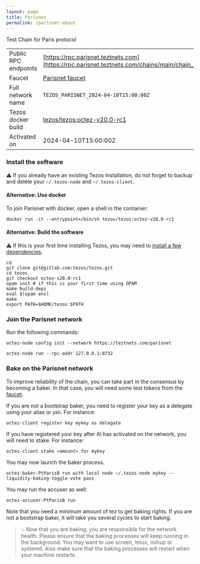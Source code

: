 ```yaml
---
layout: page
title: Parisnet
permalink: /parisnet-about
---
```


Test Chain for Paris protocol

| | |
|-------|---------------------|
| Public RPC endpoints | [https://rpc.parisnet.teztnets.com](https://rpc.parisnet.teztnets.com/chains/main/chain_id)<br/> |
| Faucet | [Parisnet faucet](https://faucet.parisnet.teztnets.com) |
| Full network name | `TEZOS_PARISNET_2024-04-10T15:00:00Z` |
| Tezos docker build | [tezos/tezos:octez-v20.0-rc1](https://hub.docker.com/r/tezos/tezos/tags?page=1&ordering=last_updated&name=octez-v20.0-rc1) |
| Activated on | 2024-04-10T15:00:00Z |





### Install the software

⚠️  If you already have an existing Tezos installation, do not forget to backup and delete your `~/.tezos-node` and `~/.tezos-client`.



#### Alternative: Use docker

To join Parisnet with docker, open a shell in the container:

```
docker run -it --entrypoint=/bin/sh tezos/tezos:octez-v20.0-rc1
```


#### Alternative: Build the software

⚠️  If this is your first time installing Tezos, you may need to [install a few dependencies](https://tezos.gitlab.io/introduction/howtoget.html#setting-up-the-development-environment-from-scratch).

```
cd
git clone git@gitlab.com:tezos/tezos.git
cd tezos
git checkout octez-v20.0-rc1
opam init # if this is your first time using OPAM
make build-deps
eval $(opam env)
make
export PATH=$HOME/tezos:$PATH
```

### Join the Parisnet network

Run the following commands:

```
octez-node config init --network https://teztnets.com/parisnet

octez-node run --rpc-addr 127.0.0.1:8732
```






### Bake on the Parisnet network

To improve reliability of the chain, you can take part in the consensus by becoming a baker. In that case, you will need some test tokens from the [faucet](https://faucet.parisnet.teztnets.com).

If you are not a bootstrap baker, you need to register your key as a delegate using your alias or `pkh`. For instance:
```bash=2
octez-client register key mykey as delegate
```


If you have registered your key after AI has activated on the network, you will need to stake. For instance:
```
octez-client stake <amount> for mykey
```	


You may now launch the baker process.
```bash=3
octez-baker-PtParisB run with local node ~/.tezos-node mykey --liquidity-baking-toggle-vote pass
```

You may run the accuser as well:
```bash=3
octez-accuser-PtParisB run
```

Note that you need a minimum amount of tez to get baking rights. If you are not a bootstrap baker, it will take you several cycles to start baking.

> 💡 Now that you are baking, you are responsible for the network health. Please ensure that the baking processes will keep running in the background. You may want to use screen, tmux, nohup or systemd. Also make sure that the baking processes will restart when your machine restarts.



